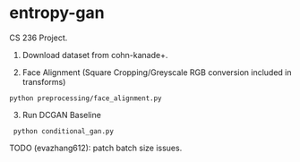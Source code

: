 # entropy-gan

CS 236 Project.

1. Download dataset from cohn-kanade+. 

2. Face Alignment (Square Cropping/Greyscale RGB conversion included in transforms) 

```python preprocessing/face_alignment.py ```

3. Run DCGAN Baseline 

``` python conditional_gan.py``` 

TODO (evazhang612): patch batch size issues. 
